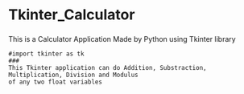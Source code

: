 # Tkinter_Calculator
###
This is a Calculator Application Made by Python using Tkinter library
```
#import tkinter as tk
###
This Tkinter application can do Addition, Substraction, Multiplication, Division and Modulus
of any two float variables
```
